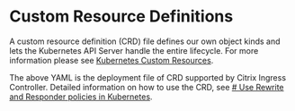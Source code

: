 # **Custom Resource Definitions**

A custom resource definition (CRD) file defines our own object kinds and lets the Kubernetes API Server handle the entire lifecycle. For more information please see [Kubernetes Custom Resources](https://kubernetes.io/docs/concepts/extend-kubernetes/api-extension/custom-resources/).

The above YAML is the deployment file of CRD supported by Citrix Ingress Controller. Detailed information on how to use the CRD, see [# Use Rewrite and Responder policies in Kubernetes](../docs/crds/rewrite-responder.md).
